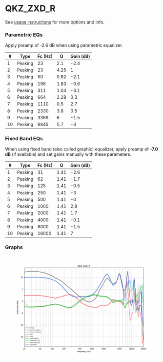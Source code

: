# QKZ_ZXD_R
See [usage instructions](https://github.com/jaakkopasanen/AutoEq#usage) for more options and info.

### Parametric EQs
Apply preamp of -2.6 dB when using parametric equalizer.

|   # | Type    |   Fc (Hz) |    Q |   Gain (dB) |
|-----|---------|-----------|------|-------------|
|   1 | Peaking |        23 | 2.1  |        -2.4 |
|   2 | Peaking |        23 | 4.25 |         1   |
|   3 | Peaking |        50 | 0.62 |        -2.1 |
|   4 | Peaking |       198 | 1.83 |        -0.6 |
|   5 | Peaking |       311 | 1.04 |        -3.1 |
|   6 | Peaking |       664 | 2.28 |         0.3 |
|   7 | Peaking |      1110 | 0.5  |         2.7 |
|   8 | Peaking |      2330 | 3.8  |         0.5 |
|   9 | Peaking |      3369 | 6    |        -1.5 |
|  10 | Peaking |      6845 | 5.7  |        -3   |

### Fixed Band EQs
When using fixed band (also called graphic) equalizer, apply preamp of **-7.0 dB** (if available) and set gains manually with these parameters.

|   # | Type    |   Fc (Hz) |    Q |   Gain (dB) |
|-----|---------|-----------|------|-------------|
|   1 | Peaking |        31 | 1.41 |        -2.6 |
|   2 | Peaking |        62 | 1.41 |        -1.7 |
|   3 | Peaking |       125 | 1.41 |        -0.5 |
|   4 | Peaking |       250 | 1.41 |        -3   |
|   5 | Peaking |       500 | 1.41 |        -0   |
|   6 | Peaking |      1000 | 1.41 |         2.8 |
|   7 | Peaking |      2000 | 1.41 |         1.7 |
|   8 | Peaking |      4000 | 1.41 |        -0.1 |
|   9 | Peaking |      8000 | 1.41 |        -1.5 |
|  10 | Peaking |     16000 | 1.41 |         7   |

### Graphs
![](./QKZ_ZXD_R.png)
